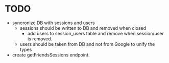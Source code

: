 # TODO

- syncronize DB with sessions and users
  - sessions should be written to DB and removed when closed
    - add users to session_users table and remove when session/user is removed.
  - users should be taken from DB and not from Google to unify the types
- create getFriendsSessions endpoint.
